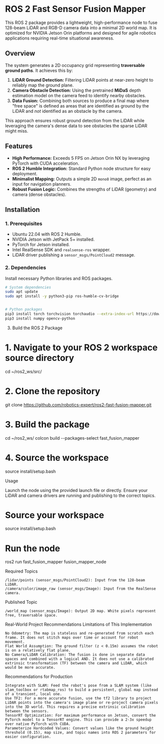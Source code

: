 # ROS 2 Fast Sensor Fusion Mapper

This ROS 2 package provides a lightweight, high-performance node to fuse 128-beam LiDAR and RGB-D camera data into a minimal 2D world map. It is optimized for NVIDIA Jetson Orin platforms and designed for agile robotics applications requiring real-time situational awareness.

## Overview

The system generates a 2D occupancy grid representing **traversable ground paths**. It achieves this by:
1.  **LiDAR Ground Detection:** Filtering LiDAR points at near-zero height to reliably map the ground plane.
2.  **Camera Obstacle Detection:** Using the pretrained **MiDaS** depth estimation model on the camera feed to identify nearby obstacles.
3.  **Data Fusion:** Combining both sources to produce a final map where "free space" is defined as areas that are identified as ground by the LiDAR and *not* identified as an obstacle by the camera.

This approach ensures robust ground detection from the LiDAR while leveraging the camera's dense data to see obstacles the sparse LiDAR might miss.

## Features

-   **High Performance:** Exceeds 5 FPS on Jetson Orin NX by leveraging PyTorch with CUDA acceleration.
-   **ROS 2 Humble Integration:** Standard Python node structure for easy deployment.
-   **Minimalist Mapping:** Outputs a simple 2D `mono8` image, perfect as an input for navigation planners.
-   **Robust Fusion Logic:** Combines the strengths of LiDAR (geometry) and camera (dense obstacles).

## Installation

### 1. Prerequisites
-   Ubuntu 22.04 with ROS 2 Humble.
-   NVIDIA Jetson with JetPack 5+ installed.
-   PyTorch for Jetson installed.
-   Intel RealSense SDK and `realsense-ros` wrapper.
-   LiDAR driver publishing a `sensor_msgs/PointCloud2` message.

### 2. Dependencies
Install necessary Python libraries and ROS packages.
```bash
# System dependencies
sudo apt update
sudo apt install -y python3-pip ros-humble-cv-bridge


# Python packages
pip3 install torch torchvision torchaudio --extra-index-url https://download.pytorch.org/whl/l4t
pip3 install numpy opencv-python
```

3. Build the ROS 2 Package

# 1. Navigate to your ROS 2 workspace source directory
cd ~/ros2_ws/src/

# 2. Clone the repository
git clone https://github.com/robotics-expert/ros2-fast-fusion-mapper.git

# 3. Build the package
cd ~/ros2_ws/
colcon build --packages-select fast_fusion_mapper

# 4. Source the workspace
source install/setup.bash

Usage

Launch the node using the provided launch file or directly. Ensure your LiDAR and camera drivers are running and publishing to the correct topics.

# Source your workspace
source install/setup.bash

# Run the node
ros2 run fast_fusion_mapper fusion_mapper_node

Required Topics

    /lidar/points (sensor_msgs/PointCloud2): Input from the 128-beam LiDAR.
    /camera/color/image_raw (sensor_msgs/Image): Input from the RealSense camera.

Published Topic

    /world_map (sensor_msgs/Image): Output 2D map. White pixels represent free, traversable space.

Real-World Project Recommendations
Limitations of This Implementation

    No Odometry: The map is stateless and re-generated from scratch each frame. It does not stitch maps over time or account for robot movement.
    Flat World Assumption: The ground filter (z < 0.15m) assumes the robot is on a relatively flat plane.
    No Camera/LiDAR Calibration: The fusion is done in separate data spaces and combined with a logical AND. It does not use a calibrated extrinsic transformation (TF) between the camera and LiDAR, which would be more accurate.

Recommendations for Production

    Integrate with SLAM: Feed the robot's pose from a SLAM system (like slam_toolbox or rtabmap_ros) to build a persistent, global map instead of a transient, local one.
    Use TF2: For a more accurate fusion, use the tf2 library to project LiDAR points into the camera's image plane or re-project camera pixels into the 3D world. This requires a precise extrinsic calibration between the sensors.
    TensorRT Optimization: For maximum performance on Jetson, convert the PyTorch model to a TensorRT engine. This can provide a 2-3x speedup over native PyTorch with CUDA.
    Parameterize Hardcoded Values: Convert values like the ground height threshold (0.15), map size, and topic names into ROS 2 parameters for easier configuration.


